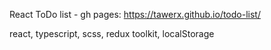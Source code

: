 React ToDo list - gh pages: https://tawerx.github.io/todo-list/

react, typescript, scss, redux toolkit, localStorage
